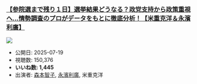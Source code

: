 ### [【参院選まで残り１日】選挙結果どうなる？政党支持から政策重視へ...情勢調査のプロがデータをもとに徹底分析！【米重克洋＆永濱利廣】](https://www.youtube.com/watch?v=JQNV6vQbou8)
[![](https://img.youtube.com/vi/JQNV6vQbou8/sddefault.jpg)](https://www.youtube.com/watch?v=JQNV6vQbou8)
-   公開日: 2025-07-19
-   視聴数: 150,376
-   **いいね数: 1,445**
-   出演者: [森本智子](/rehacq_fan/people/森本智子 "wikilink"), [永濱利廣](/rehacq_fan/people/永濱利廣 "wikilink"), 米重克洋
